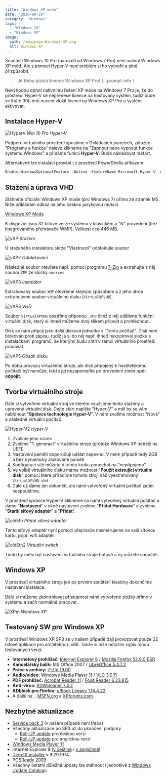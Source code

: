 ```yaml
---
title: "Windows XP mode"
date: "2020-09-29"
category: "Windows" 
tags: 
  - "Windows 10"
  - "Windows XP"
image: 
  path: /img/page/Windows-XP.png
  alt: Windows XP
---
```


Součástí Windows 10 Pro (narozdíl od Windows 7 Pro) není nativní Windows XP mód. Ale s pomocí Hyper-V není problém si ho vytvořit a plně přizpůsobit.

> Je třeba platná licence Windows XP Pro!
{: .prompt-info }

Nevýhodou oproti nativnímu řešení XP móde na Windows 7 Pro je, že do prostředí Hyper-V se nepřenese licence na hostovaný systém, tudíž bude ve lhůtě 30ti dnů nuceni vložit licenci na Windows XP Pro a systém aktivovat.

## Instalace Hyper-V

![HyperV](/img/2020-09-29-windows-xp-mode/hyper-v1.png)
_Win 10 Pro Hyper-V_

Podporu virtuálního prostředí spustíme v Ovládacích panelech, záložce "Programy a funkce" nalevo klikneme na "Zapnout nebo vypnout funkce systému Windows" a přidáme funkci __Hyper-V__. Bude následovat restart.

Alternativně lze instalaci provést i z prostředí PowerShellu příkazem:

```powershell
Enable-WindowsOptionalFeature -Online -FeatureName Microsoft-Hyper-V -All
```

## Stažení a úprava VHD

Stáhněte oficiální Windows XP mode (pro Windows 7) přímo ze stránek MS. Níže přikládám odkaz na jeho českou jazykovou mutaci.

[Windows XP Mode](https://www.microsoft.com/cs-cz/download/details.aspx?id=8002)

K dispozici jsou 32 bitové verze systému v klasickém a "N" provedení (bez integrovaného přehrávače WMP). Velikost cca 446 MB.

![vXP](/img/2020-09-29-windows-xp-mode/vXP1.png)
_Stažení_

U staženého instalátoru skrze "Vlastnosti" odblokujte soubor

![vXP2](/img/2020-09-29-windows-xp-mode/vXP2.png)
_Odblokování_

Následně soubor otevřete např. pomocí programu [7-Zip](https://www.7-zip.org/) a extrahujte z něj soubor `XMP` ze složky `sources`.

![vXP3](/img/2020-09-29-windows-xp-mode/vXP3.png)
_Instalátor_

Extrahovaný soubor `XMP` otevřeme stejným způsobem a z jeho útrob extrahujeme soubor virtuálního disku (`VirtualXPVHD`).

![vXP3](/img/2020-09-29-windows-xp-mode/vXP4.png)
_VHD_

Soubor `VirtualXPVHD` opatříme příponou `.vhd` čímž z něj uděláme funkční virtuální disk, který si ihned můžeme dvoj klikem připojit a prohlédnout.

Disk se nám připojí jako další disková jednotka v "Tento počítač". Disk není blokován proti zápisu, tudíž já si do něj např. ihned nakopíroval složku s instalačkami programů, se kterými budu chtít v rámci virtuálního prostředí pracovat.

![vXP5](/img/2020-09-29-windows-xp-mode/vXP5.png)
_Obsah disku_

Po dobu provozu virtuálního stroje, ale disk připojený k hostitelskému počítači být nemůže, takže jej nezapomeňte po provedení změn opět **odpojit**.

## Tvorba virtuálního stroje

Dále si vytvoříme virtuální stroj ve kterém využijeme tento stažený a upravený virtuální disk. Dejte start napište "Hyper-V" a měl by se vám nabídnout "**Správce technologie Hyper-V**". V něm zvolíme možnost "Nová" a následně virtuální počítač.

![Hyper-V2](/img/2020-09-29-windows-xp-mode/hyper-v2.png)
_Hyper-V_

1. Zvolíme jeho název
2. Zvolíme "1. generaci" virtuálního stroje (protože Windows XP neběží na UEFI)
3. Nastavení paměti doporučuji udělat napevno. V mém případě tedy 2GB a bez dynamicky alokované paměti
4. Konfiguraci sítě můžete v tomto kroku ponechat na "nepřipojeno"
5. Ve volbě virtuálního disku máme možnost "**Použít existující virtuální disk**" pomocí které přiřadíme tomuto stroji náš vyextrahovaný `VirtualXPVHD.vhd`
6. Dále už dáme jen dokončit, ale námi vytvořený virtuální počítač zatím nespouštíme.

V prostředí správce Hyper-V klikneme na námi vytvořený virtuální počítač a dáme "**Nastavení**" v okně nastavení zvolíme "**Přidat Hardware**" a zvolíme "**Starší síťový adaptér**" a "**Přidat**".

![oldEth](/img/2020-09-29-windows-xp-mode/image-1.png)
_Přidat síťový adaptér_

Tento síťový adaptér nyní pomocí přepínače nasměrujeme na vaši síťovou kartu, popř. wifi adaptér.

![oldEth2](/img/2020-09-29-windows-xp-mode/image-2.png)
_Virtuální switch_

Tímto by mělo být nastavení virtuálního stroje hotové a vy můžete spouštět.

## Windows XP

V prostředí virtuálního stroje jen po prvním spuštění klasicky dokončíme nastavení instalace.

Dále si můžeme zkontrolovat přístupnost námi vytvořené složky přímo v systému a začít normálně pracovat.

![XPm](/img/2020-09-29-windows-xp-mode/image-3.png)
_Windows XP_

## Testovaný SW pro Windows XP

V prostředí Windows XP SP3 se v našem případě dají provozovat pouze 32 bitové aplikace pro architekturu x86. Takže si níže odložím výpis mnou testovaných verzí:

- **Internetový prohlížeč**: [Internet Explorer 8](https://www.microsoft.com/cs-cz/download/details.aspx?id=40390) / [Mozilla Firefox 52.9.0 ESR](https://ftp.mozilla.org/pub/firefox/releases/52.9.0esr/win32/cs/)
- **Kancelářský balík:** MS Office 2007 / [LibreOffice 5.4.7.2](https://downloadarchive.documentfoundation.org/libreoffice/old/5.4.7.2/win/x86/)
- **Práce s archívy:** [7-Zip 19.00](https://www.7-zip.org/download.html)
- **Audio/video:** Windows Media Player 11 / [VLC 3.0.11](https://download.videolan.org/pub/videolan/vlc/last/win32/)
- **PDF prohlížeč:** [Acrobat Reader 11](https://get.adobe.com/cz/reader/otherversions/) / [Foxit Reader 6.23.815](https://cdn01.foxitsoftware.com/pub/foxit/reader/desktop/win/6.x/6.2/enu/FoxitReader623.815_enu_Setup.exe)
- **Anti-virus:** [ADWcleaner 7.4.2](https://downloads.malwarebytes.com/file/adwcleaner-legacy)
- **ADblock pro Firefox:** [uBlock Legacy 1.14.4.22](https://github.com/gorhill/uBlock-for-firefox-legacy/releases/tag/firefox-legacy-1.16.4.22)
- A další na... [MSFN.org](https://msfn.org/board/topic/176299-latest-version-of-software-running-on-xp/) a [XPforums.com](https://www.xpforums.com/)

## Nezbytné aktualizace

- [Service pack 3](https://www.microsoft.com/cs-cz/download/details.aspx?id=55460) (v našem případě není třeba)
- Všechny aktualizace po SP3 až do ukončení podpory
    - [Roll-UP update](https://uloz.to/file/ReHrMuKZw/windows-xp-post-sp3-cz-roll-up-update-exe) pro českou verzi
    - [Roll-UP update](https://uloz.to/file/BffgxgPbD/windows-xp-post-sp3-en-roll-up-update-exe) pro anglickou verzi
- [Windows Media Player 11](http://www.download.windowsupdate.com/msdownload/update/v3-19990518/cabpool/windows6.0-kb941651-x86_cf2d8dd55a356b9d27b75ead67ff45cf3d2d9a14.msu)
- Internet Explorer 8 ([v češtině](https://download.microsoft.com/download/7/F/2/7F2D755E-1568-482A-AC6B-2602B50FB88E/IE8-WindowsXP-x86-CSY.exe) / [v angličtině](https://download.microsoft.com/download/C/C/0/CC0BD555-33DD-411E-936B-73AC6F95AE11/IE8-WindowsXP-x86-ENU.exe))
- [DirectX installer](https://www.microsoft.com/cs-cz/download/details.aspx?id=35) v 9.29.1974
- [POSReady 2009](https://www.catalog.update.microsoft.com/ScopedViewInline.aspx?updateid=6f4e581a-5f28-44a1-b3a5-c6c50951556f)
- Všechny ostatní důležité updaty lze stáhnout i jednotlivě z [Windows Update Catalog](https://www.catalog.update.microsoft.com/)u
